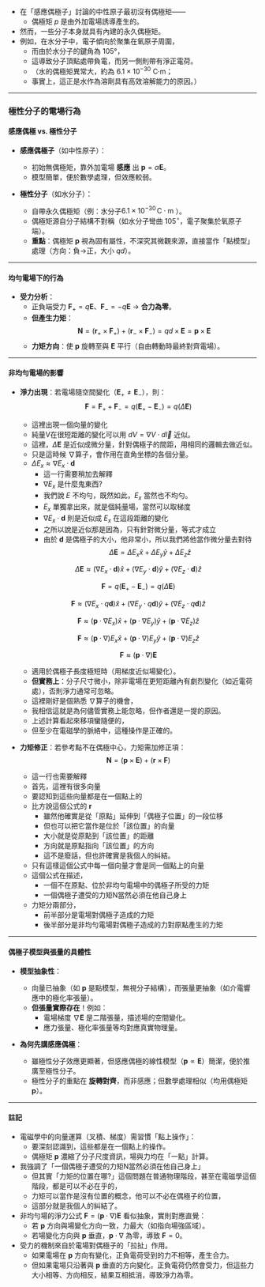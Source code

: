 
- 在「感應偶極子」討論的中性原子最初沒有偶極矩——
  - 偶極矩 $p$ 是由外加電場誘導產生的。
- 然而，一些分子本身就具有內建的永久偶極矩。
- 例如，在水分子中，電子傾向於聚集在氧原子周圍，
  - 而由於水分子的鍵角為 105°，
  - 這導致分子頂點處帶負電，而另一側則帶有淨正電荷。
  - （水的偶極矩異常大，約為 $6.1 \times 10^{-30}$ C·m；
  - 事實上，這正是水作為溶劑具有高效溶解能力的原因。）


---

### **極性分子的電場行為**  
#### **感應偶極 vs. 極性分子**  
- **感應偶極子**（如中性原子）：  
  - 初始無偶極矩，靠外加電場 **感應** 出 $\mathbf{p} = \alpha \mathbf{E}$。  
  - 模型簡單，便於數學處理，但效應較弱。  

- **極性分子**（如水分子）：  
  - 自帶永久偶極矩（例：水分子$6.1 \times 10^{-30} \, \text{C} \cdot \text{m}$ ）。  
  - 偶極矩源自分子結構不對稱（如水分子彎曲 $105^\circ$，電子聚集於氧原子端）。  
  - **重點**：偶極矩 $\mathbf{p}$ 視為固有屬性，不深究其微觀來源，直接當作「點模型」處理（方向：負→正，大小 $qd$）。  

---

#### **均勻電場下的行為**  
- **受力分析**：  
  - 正負端受力 $\mathbf{F}_+ = q\mathbf{E}$、$\mathbf{F}_- = -q\mathbf{E}$ → **合力為零**。  
  - **但產生力矩**：  
    $$
    \mathbf{N} = (\mathbf{r}_+ \times \mathbf{F}_+) + (\mathbf{r}_- \times \mathbf{F}_-) = qd \times \mathbf{E} = \mathbf{p} \times \mathbf{E}
    $$  
  - **力矩方向**：使 $\mathbf{p}$ 旋轉至與 $\mathbf{E}$ 平行（自由轉動時最終對齊電場）。  

---

#### **非均勻電場的影響**  
- **淨力出現**：若電場隨空間變化（$\mathbf{E}_+ \neq \mathbf{E}_-$），則： 
  $$
  \mathbf{F} = \mathbf{F}_+ + \mathbf{F}_- = q(\mathbf{E}_+ - \mathbf{E}_-) = q (\Delta \mathbf{E}) 
  $$
  - 這裡出現一個向量的變化
  - 純量V在很短距離的變化可以用 $dV = \nabla V \cdot d\vec{l}$ 近似。
  - 這裡，$\Delta \mathbf{E}$ 是近似成微分量，針對偶極子的間距，用相同的邏輯去做近似。
  - 只是這時候 $\nabla$算子，會作用在直角坐標的各個分量。
  - $\Delta E_x \approx \nabla E_x \cdot \mathbf{d}$
    - 這一行需要稍加去解釋
    - $\nabla E_x$ 是什麼鬼東西?
    - 我們說 $E$ 不均勻，既然如此，$E_x$ 當然也不均勻。
    - $E_x$ 單獨拿出來，就是個純量場，當然可以取梯度
    - $\nabla E_x \cdot \mathbf{d}$ 則是近似成 $E_x$ 在這段距離的變化
    - 之所以說是近似那是因為，只有針對微分量，等式才成立
    - 由於 $\mathbf{d}$ 是偶極子的大小，他非常小，所以我們將他當作微分量去對待
  $$
  \Delta \mathbf{E} =  \Delta E_x \hat{x} +  \Delta E_y \hat{y} +  \Delta E_z \hat{z}
  $$

  $$
  \Delta \mathbf{E} \approx (\nabla E_x \cdot \mathbf{d}) \hat{x} + (\nabla E_y \cdot \mathbf{d}) \hat{y} + (\nabla E_z \cdot \mathbf{d}) \hat{z}
  $$

  $$
  \mathbf{F} = q(\mathbf{E}_+ - \mathbf{E}_-) = q (\Delta \mathbf{E}) 
  $$

  $$
  \mathbf{F} \approx  (\nabla E_x \cdot q\mathbf{d}) \hat{x} + (\nabla E_y \cdot q\mathbf{d}) \hat{y} + (\nabla E_z \cdot q\mathbf{d}) \hat{z} 
  $$

  $$
  \mathbf{F} \approx  (\mathbf{p} \cdot \nabla E_x ) \hat{x} + (\mathbf{p} \cdot \nabla E_y) \hat{y} + (\mathbf{p} \cdot \nabla E_z) \hat{z} 
  $$

  $$
  \mathbf{F} \approx  (\mathbf{p} \cdot \nabla ) E_x\hat{x} + (\mathbf{p} \cdot \nabla ) E_y\hat{y} + (\mathbf{p} \cdot \nabla ) E_z\hat{z} 
  $$

  $$
  \mathbf{F} \approx (\mathbf{p} \cdot \nabla)\mathbf{E}
  $$  
  - 適用於偶極子長度極短時（用梯度近似場變化）。  
  - **但實務上**：分子尺寸微小，除非電場在更短距離內有劇烈變化（如近電荷處），否則淨力通常可忽略。
  - 這裡剛好是個熟悉 $\nabla$算子的機會，
  - 我相信這就是為何儘管實務上能忽略，但作者還是一提的原因。
  - 上述計算看起來移項蠻隨便的，
  - 但至少在電磁學的脈絡中，這種操作是正確的。 

- **力矩修正**：若參考點不在偶極中心，力矩需加修正項：  
  $$
  \mathbf{N} = (\mathbf{p} \times \mathbf{E}) + (\mathbf{r} \times \mathbf{F})
  $$
  - 這一行也需要解釋
  - 首先，這裡有很多向量
  - 要認知到這些向量都是在一個點上的
  - 比方說這個公式的 $\mathbf{r}$
    - 雖然他確實是從「原點」延伸到「偶極子位置」的一段位移
    - 但也可以把它當作是位於「該位置」的向量
    - 大小就是從原點到「該位置」的距離
    - 方向就是原點指向「該位置」的方向
    - 這不是廢話，但也許確實是我個人的糾結。
  - 只有這樣這個公式中每一個向量才會是同一個點上的向量
  - 這個公式在描述，
    - 一個不在原點、位於非均勻電場中的偶極子所受的力矩
    - 一個偶極子遭受的力矩N當然必須在他自己身上
  - 力矩分兩部分，
    - 前半部分是電場對偶極子造成的力矩
    - 後半部分是非均勻電場對偶極子造成的力對原點產生的力矩

---

#### **偶極子模型與張量的具體性**  
- **模型抽象性**：  
  - 向量已抽象（如 $\mathbf{p}$ 是點模型，無視分子結構），而張量更抽象（如介電響應中的極化率張量）。  
  - **但張量實際存在**！例如：  
    - 電場梯度 $\nabla \mathbf{E}$ 是二階張量，描述場的空間變化。  
    - 應力張量、極化率張量等均對應真實物理量。  

- **為何先講感應偶極**：  
  - 雖極性分子效應更顯著，但感應偶極的線性模型（$\mathbf{p} \propto \mathbf{E}$）簡潔，便於推廣至極性分子。  
  - 極性分子的重點在 **旋轉對齊**，而非感應；但數學處理相似（均用偶極矩 $\mathbf{p}$）。  

---

#### **註記**  
- 電磁學中的向量運算（叉積、梯度）需習慣「點上操作」：
  - 要深刻認識到，這些都是在一個點上的操作。
  - 偶極矩 $\mathbf{p}$ 濃縮了分子尺度資訊，場與力均在「一點」計算。
- 我強調了「一個偶極子遭受的力矩N當然必須在他自己身上」
  - 但其實「力矩的位置在哪?」這個問題在普通物理階段，甚至在電磁學這個階段，都是可以不必在乎的，
  - 力矩可以當作是沒有位置的概念，他可以不必在偶極子的位置，
  - 這部分就是我個人的糾結了。  
- 非均勻場的淨力公式 $\mathbf{F} = (\mathbf{p} \cdot \nabla)\mathbf{E}$ 看似抽象，實則對應直覺：  
  - 若 $\mathbf{p}$ 方向與場變化方向一致，力最大（如指向場強區域）。
  - 若場變化方向與 $\mathbf{p}$ 垂直，$\mathbf{p} \cdot \nabla$ 為零，導致 $\mathbf{F} = 0$。
- 受力的機制來自於電場對偶極子的「拉扯」作用。
  - 如果電場在 $\mathbf{p}$ 方向有變化，正負電荷受到的力不相等，產生合力。
  - 但如果電場只沿著與 $\mathbf{p}$ 垂直的方向變化，正負電荷仍然會受力，但這些力大小相等、方向相反，結果互相抵消，導致淨力為零。

